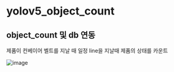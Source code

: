 # yolov5_object_count


## object_count 및 db 연동

제품이 컨베이어 벨트를 지날 때 일정 line을 지날때 제품의 상태를 카운트





![image](https://user-images.githubusercontent.com/77741178/226542695-a9b4490a-e550-4baf-912a-b2f61c9d7fc5.png)
